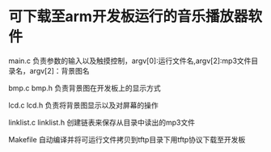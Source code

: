 # 可下载至arm开发板运行的音乐播放器软件

main.c 负责参数的输入以及触摸控制，argv[0]:运行文件名,argv[2]:mp3文件目录名，argv[2]：背景图名

bmp.c bmp.h 负责背景图在开发板上的显示方式

lcd.c lcd.h 负责将背景图显示以及对屏幕的操作

linklist.c linklist.h 创建链表来保存从目录中读出的mp3文件

Makefile 自动编译并将可运行文件拷贝到tftp目录下用tftp协议下载至开发板


